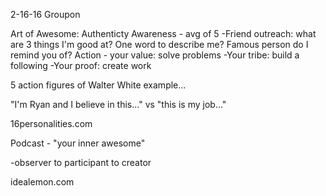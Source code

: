 2-16-16 Groupon

Art of Awesome:
Authenticty
Awareness 
	- avg of 5
	-Friend outreach: what are 3 things I'm good at? One word to describe me? Famous person do I remind you of?
Action 
	- your value: solve problems
	-Your tribe: build a following
	-Your proof: create work

5 action figures of Walter White example...

"I'm Ryan and I believe in this..." vs "this is my job..."

16personalities.com

Podcast - "your inner awesome"

-observer to participant to creator

idealemon.com